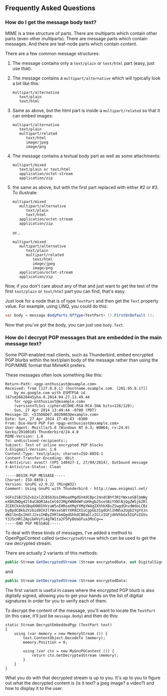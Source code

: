 ## Frequently Asked Questions

### How do I get the message body text?

MIME is a tree structure of parts. There are multiparts which contain other parts (even other multiparts).
There are message parts which contain messages. And there are leaf-node parts which contain content.

There are a few common message structures:

1. The message contains only a `text/plain` or `text/html` part (easy, just use that).

2. The message contains a `multipart/alternative` which will typically look a bit like this:

    ```
    multipart/alternative
       text/plain
       text/html
    ```

3. Same as above, but the html part is inside a `multipart/related` so that it can embed images:

    ```
    multipart/alternative
       text/plain
       multipart/related
          text/html
          image/jpeg
          image/png
    ```

4. The message contains a textual body part as well as some attachments:

    ```
    multipart/mixed
       text/plain or text/html
       application/octet-stream
       application/zip
    ```

5. the same as above, but with the first part replaced with either #2 or #3. To illustrate:

    ```
    multipart/mixed
       multipart/alternative
          text/plain
          text/html
       application/octet-stream
       application/zip
    ```

    or...

    ```
    multipart/mixed
       multipart/alternative
          text/plain
          multipart/related
             text/html
             image/jpeg
             image/png
       application/octet-stream
       application/zip
    ```

Now, if you don't care about any of that and just want to get the text of the first `text/plain` or
`text/html` part you can find, that's easy.

Just look for a node that is of type `TextPart` and then get the `Text` property value.
For example, using LINQ, you could do this:

```csharp
var body = message.BodyParts.OfType<TextPart> ().FirstOrDefault ();
```

Now that you've got the body, you can just use `body.Text`.

### How do I decrypt PGP messages that are embedded in the main message text?

Some PGP-enabled mail clients, such as Thunderbird, embed encrypted PGP blurbs within the text/plain body
of the message rather than using the PGP/MIME format that MimeKit prefers.

These messages often look something like this:

    Return-Path: <pgp-enthusiast@example.com>
    Received: from [127.0.0.1] (hostname.example.com. [201.95.8.17])
        by mx.google.com with ESMTPSA id l67sm26628445yha.8.2014.04.27.13.49.44
        for <pgp-enthusiast@example.com>
        (version=TLSv1 cipher=ECDHE-RSA-RC4-SHA bits=128/128);
        Sun, 27 Apr 2014 13:49:44 -0700 (PDT)
    Message-ID: <535D6D67.8020803@example.com>
    Date: Sun, 27 Apr 2014 17:49:43 -0300
    From: Die-Hard PGP Fan <pgp-enthusiast@example.com>
    User-Agent: Mozilla/5.0 (Windows NT 6.3; WOW64; rv:24.0) Gecko/20100101 Thunderbird/24.4.0
    MIME-Version: 1.0
    To: undisclosed-recipients:;
    Subject: Test of inline encrypted PGP blocks
    X-Enigmail-Version: 1.6
    Content-Type: text/plain; charset=ISO-8859-1
    Content-Transfer-Encoding: 8bit
    X-Antivirus: avast! (VPS 140427-1, 27/04/2014), Outbound message
    X-Antivirus-Status: Clean
    
    -----BEGIN PGP MESSAGE-----
    Charset: ISO-8859-1
    Version: GnuPG v2.0.22 (MingW32)
    Comment: Using GnuPG with Thunderbird - http://www.enigmail.net/
    
    SGFoISBJIGZvb2xlZCB5b3UsIHRoaXMgdGV4dCBpc24ndCBhY3R1YWxseSBlbmNy
    eXB0ZWQgd2l0aCBQR1AsCml0J3MgYWN0dWFsbHkgb25seSBiYXNlNjQgZW5jb2Rl
    ZCEKCkknbSBqdXN0IHVzaW5nIHRoaXMgYXMgYW4gZXhhbXBsZSwgdGhvdWdoLCBz
    byBpdCBkb2Vzbid0IHJlYWxseSBtYXR0ZXIuCgpGb3IgdGhlIHNha2Ugb2YgYXJn
    dW1lbnQsIHdlJ2xsIHByZXRlbmQgdGhhdCB0aGlzIGlzIGFjdHVhbGx5IGFuIGVu
    Y3J5cHRlZApibHVyYi4gTW1ta2F5PyBUaGFua3MuCg==
    -----END PGP MESSAGE-----

To deal with these kinds of messages, I've added a method to OpenPgpContext called `GetDecryptedStream` which
can be used to get the raw decrypted stream.

There are actually 2 variants of this methods:

```csharp
public Stream GetDecryptedStream (Stream encryptedData, out DigitalSignatureCollection signatures)
```

and

```csharp
public Stream GetDecryptedStream (Stream encryptedData)
```

The first variant is useful in cases where the encrypted PGP blurb is also digitally signed, allowing you to get
your hands on the list of digitial signatures in order for you to verify each of them.

To decrypt the content of the message, you'll want to locate the `TextPart` (in this case, it'll just be `message.Body`)
and then do this:

```
static Stream DecryptEmbeddedPgp (TextPart text)
{
    using (var memory = new MemoryStream ()) {
        text.ContentObject.DecodeTo (memory);
        memory.Position = 0;

        using (var ctx = new MyGnuPGContext ()) {
            return ctx.GetDecryptedStream (memory);
        }
    }
}
```

What you do with that decrypted stream is up to you. It's up to you to figure out what the decrypted content is
(is it text? a jpeg image? a video?) and how to display it to the user.
